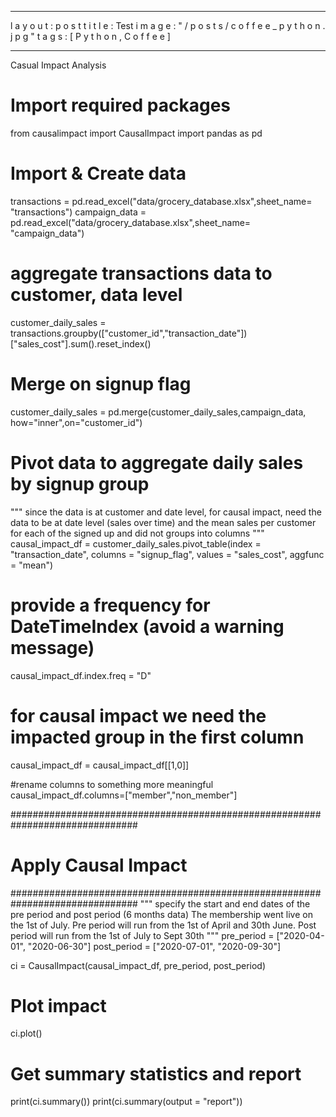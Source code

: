- - -
l a y o u t : p o s t
t i t l e : Test
i m a g e : " / p o s t s / c o f f e e _ p y t h o n . j p g "
t a g s : [ P y t h o n , C o f f e e ]
- - -
Casual Impact Analysis


# Import required packages
from causalimpact import CausalImpact
import pandas as pd


# Import & Create data
transactions = pd.read_excel("data/grocery_database.xlsx",sheet_name= "transactions")
campaign_data = pd.read_excel("data/grocery_database.xlsx",sheet_name= "campaign_data")

# aggregate transactions data to customer, data level
customer_daily_sales = transactions.groupby(["customer_id","transaction_date"])["sales_cost"].sum().reset_index()

# Merge on signup flag
customer_daily_sales = pd.merge(customer_daily_sales,campaign_data, how="inner",on="customer_id")


# Pivot data to aggregate daily sales by signup group
"""
since the data is at customer and date level, for causal impact, need the data to be at 
date level (sales over time) and the mean sales per customer for each of the signed up and
did not groups into columns
"""
causal_impact_df = customer_daily_sales.pivot_table(index = "transaction_date",
                                                    columns = "signup_flag",
                                                    values = "sales_cost",
                                                    aggfunc = "mean")

# provide a frequency for DateTimeIndex (avoid a warning message)
causal_impact_df.index.freq = "D"

# for causal impact we need the impacted group in the first column
causal_impact_df = causal_impact_df[[1,0]]

#rename columns to something more meaningful
causal_impact_df.columns=["member","non_member"]

###############################################################################
# Apply Causal Impact
###############################################################################
"""
specify the start and end dates of the pre period and post period (6 months data) The membership 
went live on the 1st of July. Pre period will run from the 1st of April and 30th June.
Post period will run from the 1st of July to Sept 30th
"""
pre_period = ["2020-04-01", "2020-06-30"]
post_period = ["2020-07-01", "2020-09-30"]

ci = CausalImpact(causal_impact_df, pre_period, post_period)

# Plot impact
ci.plot()

# Get summary statistics and report
print(ci.summary())
print(ci.summary(output = "report"))



















